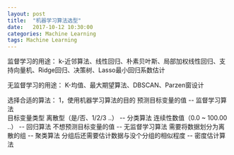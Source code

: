 ```yaml
---
layout: post
title:  "机器学习算法选型"
date:   2017-10-12 10:30:00
categories: Machine Learning
tags: Machine Learning
---
```

监督学习的用途：
k-近邻算法、线性回归、朴素贝叶斯、局部加权线性回归、支持向量机、Ridge回归、决策树、Lasso最小回归系数估计

无监督学习的用途：
K-均值、最大期望算法、DBSCAN、Parzen窗设计

选择合适的算法：
1，使用机器学习算法的目的
  预测目标变量的值 -- 监督学习算法    
                        目标变量类型 
                            离散型（是/否、1/2/3 ..） -- 分类算法
                            连续性数值（0.0 ~ 100.00 ..） -- 回归算法
  不想预测目标变量的值 -- 无监督学习算法
                           需要将数据划分为离散的组  -- 聚类算法
                           分组后还需要估计数据与没个分组的相似程度 -- 密度估计算法
                          
